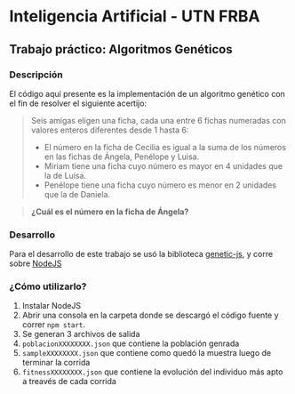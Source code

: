 # Inteligencia Artificial - UTN FRBA
## Trabajo práctico: Algoritmos Genéticos

### Descripción
El código aquí presente es la implementación de un algoritmo genético con el fin de resolver el siguiente acertijo:

> Seis amigas eligen una ficha, cada una entre 6 fichas numeradas con valores enteros diferentes desde 1 hasta 6:
> * El número en la ficha de Cecilia es igual a la suma de los números en las fichas de Ángela, Penélope y Luisa.
> * Miriam tiene una ficha cuyo número es mayor en 4 unidades que la de  Luisa.
> * Penélope tiene una ficha cuyo número es menor en 2 unidades que la de Daniela.

> **¿Cuál es el número en la ficha de Ángela?**

### Desarrollo
Para el desarrollo de este trabajo se usó la biblioteca [genetic-js](https://github.com/subprotocol/genetic-js), y corre sobre [NodeJS](https://nodejs.org/es/)

### ¿Cómo utilizarlo?
1. Instalar NodeJS
2. Abrir una consola en la carpeta donde se descargó el código fuente y correr `npm start`.
3. Se generan 3 archivos de salida
  4. `poblacionXXXXXXXX.json` que contiene la población genrada
  5. `sampleXXXXXXXX.json` que contiene como quedó la muestra luego de terminar la corrida
  6. `fitnessXXXXXXXX.json` que contiene la evolución del individuo más apto a treavés de cada corrida
